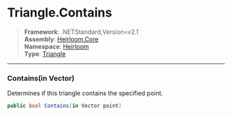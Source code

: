 # Triangle.Contains

> **Framework**: .NETStandard,Version=v2.1  
> **Assembly**: [Heirloom.Core][0]  
> **Namespace**: [Heirloom][0]  
> **Type**: [Triangle][1]  

--------------------------------------------------------------------------------

### Contains(in Vector)

Determines if this triangle contains the specified point.

```cs
public bool Contains(in Vector point)
```

[0]: ../Heirloom.Core.md
[1]: Heirloom.Triangle.md
